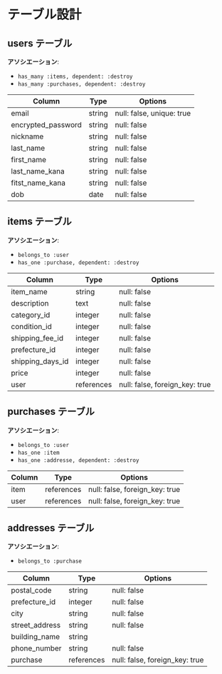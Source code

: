 # テーブル設計

## users テーブル
**アソシエーション**:
 - `has_many :items, dependent: :destroy`
 - `has_many :purchases, dependent: :destroy`

| Column             | Type   | Options     |
| ------------------ | ------ | ----------- |
| email              | string | null: false, unique: true |
| encrypted_password | string | null: false |
| nickname           | string | null: false |
| last_name          | string | null: false |
| first_name         | string | null: false |
| last_name_kana     | string | null: false |
| fitst_name_kana    | string | null: false |
| dob                | date   | null: false |

## items テーブル
**アソシエーション**:
 - `belongs_to :user`
 - `has_one :purchase, dependent: :destroy`

| Column             | Type       | Options     |
| ------------------ | ---------- | ----------- |
| item_name          | string     | null: false |
| description        | text       | null: false |
| category_id        | integer    | null: false |
| condition_id       | integer    | null: false |
| shipping_fee_id    | integer    | null: false |
| prefecture_id      | integer    | null: false |
| shipping_days_id   | integer    | null: false |
| price              | integer    | null: false |
| user               | references | null: false, foreign_key: true |


## purchases テーブル
**アソシエーション**:
 - `belongs_to :user`
 - `has_one :item`
 - `has_one :addresse, dependent: :destroy`

| Column             | Type       | Options     |
| ------------------ | ------     | ----------- |
| item               | references | null: false, foreign_key: true |
| user               | references | null: false, foreign_key: true |

## addresses テーブル
**アソシエーション**:
 - `belongs_to :purchase`

| Column             | Type       | Options     |
| ------------------ | ------     | ----------- |
| postal_code        | string     | null: false |
| prefecture_id      | integer    | null: false |
| city               | string     | null: false |
| street_address     | string     | null: false |
| building_name      | string     |             |
| phone_number       | string     | null: false |
| purchase           | references | null: false, foreign_key: true |